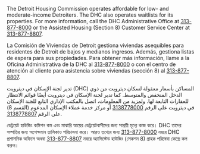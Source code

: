 <RenderIf language="default">
<!-- ### [Detroit Housing Commission](https://www.dhcmi.org/Default.aspx) -->

The Detroit Housing Commission operates affordable for low- and moderate-income Detroiters. The DHC also operates waitlists for its properties. For more information, call the DHC Administrative Office at [313-877-8000](tel:+1-313-877-8000) or the Assisted Housing (Section 8) Customer Service Center at [313-877-8807](tel:+1-313-877-8807).

</RenderIf>

<RenderIf language="es">
<!-- ### [Comisión de Viviendas de Detroit (DHC, por sus siglas en inglés)](https://www.dhcmi.org/Default.aspx) -->

La Comisión de Viviendas de Detroit gestiona viviendas asequibles para residentes de Detroit de bajos y medianos ingresos. Además, gestiona listas de espera para sus propiedades. Para obtener más información, llame a la Oficina Administrativa de la DHC al [313-877-8000](tel:+1-313-877-8000) o con el centro de atención al cliente para asistencia sobre viviendas (sección 8) al [313-877-8807](tel:+1-313-877-8807).

</RenderIf>

<RenderIf language="ar">
<!-- ### [لجنة الإسكان في ديترويت](https://www.dhcmi.org/Default.aspx) -->

تدير لجنة الإسكان في ديترويت (DHC) المساكن بأسعار معقولة لسكان ديترويت من ذوي الدخل المنخفض والمتوسط. كما تدير لجنة الإسكان في ديترويت أيضًا قوائم الانتظار للعقارات التابعة لها. ولمزيد من المعلومات، اتصل بالمكتب الإداري التابع للجنة الإسكان في ديترويت على الرقم [3138778000](tel:+1-313-877-8000) أو مركز خدمة عملاء الإسكان المدعوم (القسم 8) على الرقم [3138778807](tel:+1-313-877-8807).

</RenderIf>

<RenderIf language="bn">
<!-- ### [ডেট্রয়েট হাউজিং কমিশন](https://www.dhcmi.org/Default.aspx) -->

ডেট্রয়েট হাউজিং কমিশন কম এবং মাঝারি আয়ের ডেট্রয়েটবাসীদের জন্য সাশ্রয়ী মূল্যে কাজ করে। DHC তাদের সম্পত্তির জন্য অপেক্ষমান তালিকাও পরিচালনা করে। আরও তথ্যের জন্য [313-877-8000](tel:+1-313-877-8000) নম্বরে DHC প্রশাসনিক অফিসে অথবা [313-877-8807](tel:+1-313-877-8807) নম্বরে অ্যাসিস্টেড হাউজিং (সেকশন 8) গ্রাহক পরিষেবা কেন্দ্রে কল করুন।

</RenderIf>